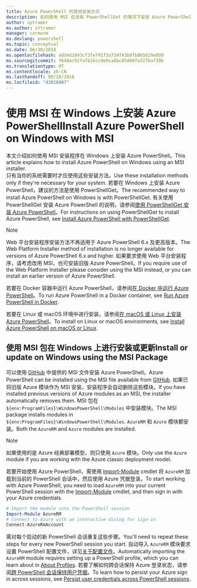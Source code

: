 ```yaml
---
title: Azure PowerShell 的其他安装方式
description: 如何使用 MSI 在没有 PowerShellGet 的情况下安装 Azure PowerShell
author: sptramer
ms.author: sttramer
manager: carmonm
ms.devlang: powershell
ms.topic: conceptual
ms.date: 06/20/2018
ms.openlocfilehash: add4d1843cf3fe791f3a734f43b0fb065629e899
ms.sourcegitcommit: f648ac92fafb16cc0e9ca6bc85d00fa327baf396
ms.translationtype: HT
ms.contentlocale: zh-CN
ms.lasthandoff: 08/28/2018
ms.locfileid: "43018907"
---
```

# <a name="install-azure-powershell-on-windows-with-msi"></a><span data-ttu-id="c0c62-103">使用 MSI 在 Windows 上安装 Azure PowerShell</span><span class="sxs-lookup"><span data-stu-id="c0c62-103">Install Azure PowerShell on Windows with MSI</span></span>

<span data-ttu-id="c0c62-104">本文介绍如何使用 MSI 安装程序在 Windows 上安装 Azure PowerShell。</span><span class="sxs-lookup"><span data-stu-id="c0c62-104">This article explains how to install Azure PowerShell on Windows using an MSI installer.</span></span>  
<span data-ttu-id="c0c62-105">只有当你的系统需要时才应使用这些安装方法。</span><span class="sxs-lookup"><span data-stu-id="c0c62-105">Use these installation methods only if they're necessary for your system.</span></span> <span data-ttu-id="c0c62-106">若要在 Windows 上安装 Azure PowerShell，建议的方法是使用 PowerShellGet。</span><span class="sxs-lookup"><span data-stu-id="c0c62-106">The recommended way to install Azure PowerShell on Windows is with PowerShellGet.</span></span> <span data-ttu-id="c0c62-107">有关使用 PowerShellGet 安装 Azure PowerShell 的说明，请参阅[使用 PowerShellGet 安装 Azure PowerShell](install-azurerm-ps.md)。</span><span class="sxs-lookup"><span data-stu-id="c0c62-107">For instructions on using PowerShellGet to install Azure PowerShell, see [Install Azure PowerShell with PowerShellGet](install-azurerm-ps.md).</span></span>

> [!NOTE]
> <span data-ttu-id="c0c62-108">Web 平台安装程序安装方法不再适用于 Azure PowerShell 6.x 及更高版本。</span><span class="sxs-lookup"><span data-stu-id="c0c62-108">The Web Platform Installer method of installation is no longer available for versions of Azure PowerShell 6.x and higher.</span></span> <span data-ttu-id="c0c62-109">如果要求使用 Web 平台安装程序，请考虑改用 MSI，也可安装旧版 Azure PowerShell。</span><span class="sxs-lookup"><span data-stu-id="c0c62-109">If you require use of the Web Platform Installer please consider using the MSI instead, or you can install an earlier version of Azure PowerShell.</span></span>

<span data-ttu-id="c0c62-110">若要在 Docker 容器中运行 Azure PowerShell，请参阅[在 Docker 中运行 Azure PowerShell](azurerm-ps-in-docker.md)。</span><span class="sxs-lookup"><span data-stu-id="c0c62-110">To run Azure PowerShell in a Docker container, see [Run Azure PowerShell in Docker](azurerm-ps-in-docker.md).</span></span>

<span data-ttu-id="c0c62-111">若要在 Linux 或 macOS 环境中进行安装，请参阅[在 macOS 或 Linux 上安装 Azure PowerShell](install-azurermps-maclinux.md)。</span><span class="sxs-lookup"><span data-stu-id="c0c62-111">To install on Linux or macOS environments, see [Install Azure PowerShell on macOS or Linux](install-azurermps-maclinux.md).</span></span>

## <a name="install-or-update-on-windows-using-the-msi-package"></a><span data-ttu-id="c0c62-112">使用 MSI 包在 Windows 上进行安装或更新</span><span class="sxs-lookup"><span data-stu-id="c0c62-112">Install or update on Windows using the MSI Package</span></span>

<span data-ttu-id="c0c62-113">可以使用 [GitHub](https://github.com/Azure/azure-powershell/releases/latest) 中提供的 MSI 文件安装 Azure PowerShell。</span><span class="sxs-lookup"><span data-stu-id="c0c62-113">Azure PowerShell can be installed using the MSI file available from [GitHub](https://github.com/Azure/azure-powershell/releases/latest).</span></span> <span data-ttu-id="c0c62-114">如果已将旧版 Azure 模块作为 MSI 安装，安装程序会自动删除这些模块。</span><span class="sxs-lookup"><span data-stu-id="c0c62-114">If you have installed previous versions of Azure modules as an MSI, the installer automatically removes them.</span></span> <span data-ttu-id="c0c62-115">MSI 包在 `${env:ProgramFiles}\WindowsPowerShell\Modules` 中安装模块。</span><span class="sxs-lookup"><span data-stu-id="c0c62-115">The MSI package installs modules in `${env:ProgramFiles}\WindowsPowerShell\Modules`.</span></span> <span data-ttu-id="c0c62-116">`AzureRM` 和 `Azure` 模块都安装。</span><span class="sxs-lookup"><span data-stu-id="c0c62-116">Both the `AzureRM` and `Azure` modules are installed.</span></span>

> [!NOTE]
> <span data-ttu-id="c0c62-117">如果使用的是 Azure 经典部署模型，则只使用 `Azure` 模块。</span><span class="sxs-lookup"><span data-stu-id="c0c62-117">Only use the `Azure` module if you are working with the Azure classic deployment model.</span></span>

<span data-ttu-id="c0c62-118">若要开始使用 Azure PowerShell，需使用 [Import-Module](/powershell/module/Microsoft.PowerShell.Core/Import-Module) cmdlet 将 `AzureRM` 加载到当前的 PowerShell 会话中，然后使用 Azure 凭据登录。</span><span class="sxs-lookup"><span data-stu-id="c0c62-118">To start working with Azure PowerShell, you need to load `AzureRM` into your current PowerShell session with the [Import-Module](/powershell/module/Microsoft.PowerShell.Core/Import-Module) cmdlet, and then sign in with your Azure credentials.</span></span>

```powershell
# Import the module into the PowerShell session
Import-Module AzureRM
# Connect to Azure with an interactive dialog for sign-in
Connect-AzureRmAccount
```

<span data-ttu-id="c0c62-119">需对每个启动的新 PowerShell 会话重复这些步骤。</span><span class="sxs-lookup"><span data-stu-id="c0c62-119">You'll need to repeat these steps for every new PowerShell session you start.</span></span> <span data-ttu-id="c0c62-120">自动导入 `AzureRM` 模块要求设置 PowerShell 配置文件，详见[关于配置文件](/powershell/module/microsoft.powershell.core/about/about_profiles)。</span><span class="sxs-lookup"><span data-stu-id="c0c62-120">Automatically importing the `AzureRM` module requires setting up a PowerShell profile, which you can learn about in [About Profiles](/powershell/module/microsoft.powershell.core/about/about_profiles).</span></span>
<span data-ttu-id="c0c62-121">若要了解如何跨会话保持 Azure 登录状态，请参阅[跨 PowerShell 会话保持用户凭据](context-persistence.md)。</span><span class="sxs-lookup"><span data-stu-id="c0c62-121">To learn how to persist your Azure sign in across sessions, see [Persist user credentials across PowerShell sessions](context-persistence.md).</span></span>